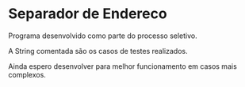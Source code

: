 # Separador de Endereco
Programa desenvolvido como parte do processo seletivo.

A String comentada são os casos de testes realizados.

Ainda espero desenvolver para melhor funcionamento em casos mais complexos.
